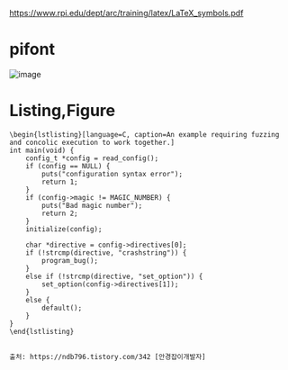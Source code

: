 https://www.rpi.edu/dept/arc/training/latex/LaTeX_symbols.pdf

# pifont
![image](https://user-images.githubusercontent.com/67637935/120926335-605fd300-c717-11eb-8306-322115f14e81.png)
# Listing,Figure

```
\begin{lstlisting}[language=C, caption=An example requiring fuzzing and concolic execution to work together.]
int main(void) {
    config_t *config = read_config();
    if (config == NULL) {
        puts("configuration syntax error");
        return 1;
    }
    if (config->magic != MAGIC_NUMBER) {
        puts("Bad magic number");
        return 2;
    }
    initialize(config);
    
    char *directive = config->directives[0];
    if (!strcmp(directive, "crashstring")) {
        program_bug();
    }
    else if (!strcmp(directive, "set_option")) {
        set_option(config->directives[1]);
    }
    else {
        default();
    }
}
\end{lstlisting}


출처: https://ndb796.tistory.com/342 [안경잡이개발자]
```
